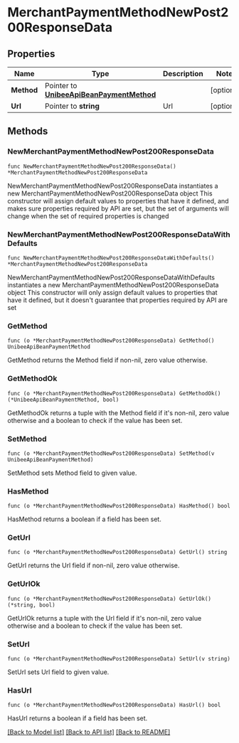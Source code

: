 # MerchantPaymentMethodNewPost200ResponseData

## Properties

Name | Type | Description | Notes
------------ | ------------- | ------------- | -------------
**Method** | Pointer to [**UnibeeApiBeanPaymentMethod**](UnibeeApiBeanPaymentMethod.md) |  | [optional] 
**Url** | Pointer to **string** | Url | [optional] 

## Methods

### NewMerchantPaymentMethodNewPost200ResponseData

`func NewMerchantPaymentMethodNewPost200ResponseData() *MerchantPaymentMethodNewPost200ResponseData`

NewMerchantPaymentMethodNewPost200ResponseData instantiates a new MerchantPaymentMethodNewPost200ResponseData object
This constructor will assign default values to properties that have it defined,
and makes sure properties required by API are set, but the set of arguments
will change when the set of required properties is changed

### NewMerchantPaymentMethodNewPost200ResponseDataWithDefaults

`func NewMerchantPaymentMethodNewPost200ResponseDataWithDefaults() *MerchantPaymentMethodNewPost200ResponseData`

NewMerchantPaymentMethodNewPost200ResponseDataWithDefaults instantiates a new MerchantPaymentMethodNewPost200ResponseData object
This constructor will only assign default values to properties that have it defined,
but it doesn't guarantee that properties required by API are set

### GetMethod

`func (o *MerchantPaymentMethodNewPost200ResponseData) GetMethod() UnibeeApiBeanPaymentMethod`

GetMethod returns the Method field if non-nil, zero value otherwise.

### GetMethodOk

`func (o *MerchantPaymentMethodNewPost200ResponseData) GetMethodOk() (*UnibeeApiBeanPaymentMethod, bool)`

GetMethodOk returns a tuple with the Method field if it's non-nil, zero value otherwise
and a boolean to check if the value has been set.

### SetMethod

`func (o *MerchantPaymentMethodNewPost200ResponseData) SetMethod(v UnibeeApiBeanPaymentMethod)`

SetMethod sets Method field to given value.

### HasMethod

`func (o *MerchantPaymentMethodNewPost200ResponseData) HasMethod() bool`

HasMethod returns a boolean if a field has been set.

### GetUrl

`func (o *MerchantPaymentMethodNewPost200ResponseData) GetUrl() string`

GetUrl returns the Url field if non-nil, zero value otherwise.

### GetUrlOk

`func (o *MerchantPaymentMethodNewPost200ResponseData) GetUrlOk() (*string, bool)`

GetUrlOk returns a tuple with the Url field if it's non-nil, zero value otherwise
and a boolean to check if the value has been set.

### SetUrl

`func (o *MerchantPaymentMethodNewPost200ResponseData) SetUrl(v string)`

SetUrl sets Url field to given value.

### HasUrl

`func (o *MerchantPaymentMethodNewPost200ResponseData) HasUrl() bool`

HasUrl returns a boolean if a field has been set.


[[Back to Model list]](../README.md#documentation-for-models) [[Back to API list]](../README.md#documentation-for-api-endpoints) [[Back to README]](../README.md)


